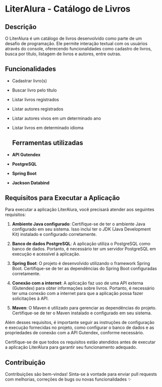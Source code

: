 # LiterAlura - Catálogo de Livros

## Descrição
O LiterAlura é um catálogo de livros desenvolvido como parte de um desafio de programação. Ele permite interação textual com os usuários através do console, oferecendo funcionalidades como cadastro de livros, busca por título, listagem de livros e autores, entre outras.

## Funcionalidades
- Cadastrar livro(s)
- Buscar livro pelo título
- Listar livros registrados
- Listar autores registrados
- Listar autores vivos em um determinado ano
- Listar livros em determinado idioma

  ## Ferramentas utilizadas
- **API Gutendex**
- **PostgreSQL**
- **Spring Boot**
- **Jackson Databind**

## Requisitos para Executar a Aplicação

Para executar a aplicação LiterAlura, você precisará atender aos seguintes requisitos:

1. **Ambiente Java configurado**: Certifique-se de ter o ambiente Java configurado em seu sistema. Isso inclui ter o JDK (Java Development Kit) instalado e configurado corretamente.

2. **Banco de dados PostgreSQL**: A aplicação utiliza o PostgreSQL como banco de dados. Portanto, é necessário ter um servidor PostgreSQL em execução e acessível à aplicação.

3. **Spring Boot**: O projeto é desenvolvido utilizando o framework Spring Boot. Certifique-se de ter as dependências do Spring Boot configuradas corretamente.

4. **Conexão com a internet**: A aplicação faz uso de uma API externa (Gutendex) para obter informações sobre livros. Portanto, é necessário ter uma conexão com a internet para que a aplicação possa fazer solicitações à API.

5. **Maven**: O Maven é utilizado para gerenciar as dependências do projeto. Certifique-se de ter o Maven instalado e configurado em seu sistema.

Além desses requisitos, é importante seguir as instruções de configuração e execução fornecidas no projeto, como configurar o banco de dados e as propriedades de conexão com a API Gutendex, conforme necessário.

Certifique-se de que todos os requisitos estão atendidos antes de executar a aplicação LiterAlura para garantir seu funcionamento adequado.

## Contribuição
Contribuições são bem-vindas! Sinta-se à vontade para enviar pull requests com melhorias, correções de bugs ou novas funcionalidades ✨

